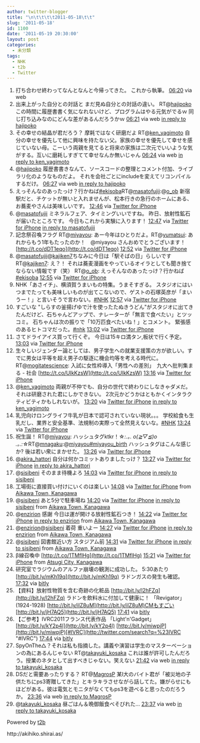 ```yaml
---
author: twitter-blogger
title: "\n\t\t\t\t2011-05-18\t\t"
slug: '2011-05-18'
id: 1100
date: '2011-05-19 20:30:00'
layout: post
categories:
  - 未分類
tags:
  - NHK
  - t2b
  - Twitter
---
```


<div xmlns:georss="http://www.georss.org/georss">

1.  <span><span>打ち合わせ終わってなんとなんと今帰ってきた。 これから執筆。</span> <span>[<span>06:20</span>](http://twitter.com/o_ob/status/70901517548388352) <span>via web</span></span></span>
2.  <span><span>出来上がった自分との対話と まだ見ぬ自分との対話の違い。 RT@[hajipoko](http://twitter.com/hajipoko "hajipoko") この時間に履歴書書く気になれないけど、プログラムはやる元気がでるｗ 同じ打ち込みなのにどんな差があるんだろうかｗ</span> <span>[<span>06:21</span>](http://twitter.com/o_ob/status/70901793449717760) <span>via web</span> [in reply to hajipoko](http://twitter.com/hajipoko/status/70878028091236353)</span></span>
3.  <span><span>その幸せの結晶が君だろう？ 摩耗ではなく研磨だよ RT@[ken_yagimoto](http://twitter.com/ken_yagimoto "ken_yagimoto") 自分の幸せを優先して他に興味を持たない父。家族の幸せを優先して幸せを感じていない母。こーいう両親を見てると将来の家族は二次元でいいような気がする。互いに磨耗しすぎてて幸せなんか無いじゃん</span> <span>[<span>06:24</span>](http://twitter.com/o_ob/status/70902679446102016) <span>via web</span> [in reply to ken_yagimoto](http://twitter.com/ken_yagimoto/status/70807683527225344)</span></span>
4.  <span><span>@[hajipoko](http://twitter.com/hajipoko "hajipoko") 履歴書書きなんて、ソースコードの整理とコメント付加、ライブラリ化のようなものだよ。 それを会社ごとにincludeを変えてリコンパイルするだけ。</span> <span>[<span>06:27</span>](http://twitter.com/o_ob/status/70903380532412417) <span>via web</span> [in reply to hajipoko](http://twitter.com/hajipoko/status/70902730989907968)</span></span>
5.  <span><span>えっそんなのあったっけ？行かねば[#ekisoba](http://twitter.com/search?q=%23ekisoba "#ekisoba")RT@[masatofujii](http://twitter.com/masatofujii "masatofujii"):@[o_ob](http://twitter.com/o_ob "o_ob") 新宿駅だと、チケットが無いと入れませんが、松本行きの急行のホームにある、お蕎麦やさんは美味しいです。</span> <span>[<span>12:46</span>](http://twitter.com/o_ob/status/70998661047390209) <span>via [Twitter for iPhone](http://twitter.com/#!/download/iphone)</span></span></span>
6.  <span><span>@[masatofujii](http://twitter.com/masatofujii "masatofujii") ミネラルフェア、タイミングいいですね。 昨日、放射性鉱石が届いたところです。 今日もこれから実験に入ります！</span> <span>[<span>12:47</span>](http://twitter.com/o_ob/status/70998999053778944) <span>via [Twitter for iPhone](http://twitter.com/#!/download/iphone)</span> [in reply to masatofujii](http://twitter.com/masatofujii/status/70818196453732352)</span></span>
7.  <span><span>記念祭召喚フラグ RT@[miyayou](http://twitter.com/miyayou "miyayou"): あー今年はひとりだよ。RT@[yumatsui](http://twitter.com/yumatsui "yumatsui"): あれからもう1年もたったのか！　@miyayou さんおめでとうございます！ [http://t.co/dDT1eqo](http://t.co/dDT1eqo)</span> <span>[<span>12:52</span>](http://twitter.com/o_ob/status/71000294514884608) <span>via [Twitter for iPhone](http://twitter.com/#!/download/iphone)</span></span></span>
8.  <span><span>@[masatofujii](http://twitter.com/masatofujii "masatofujii")@[kajiken7](http://twitter.com/kajiken7 "kajiken7")ちなみに今日は「駅そばの日」らしいです RT@[kajiken7](http://twitter.com/kajiken7 "kajiken7"): え？！ それは蕎麦漫画をやっているオイラとしても聞き捨てならない情報です（笑） RT@[o_ob](http://twitter.com/o_ob "o_ob"): えっそんなのあったっけ？行かねば[#ekisoba](http://twitter.com/search?q=%23ekisoba "#ekisoba")</span> <span>[<span>12:55</span>](http://twitter.com/o_ob/status/71000968908652545) <span>via [Twitter for iPhone](http://twitter.com/#!/download/iphone)</span></span></span>
9.  <span><span>NHK「あさイチ」、横須賀うまいもの特集。うまそすぎる。 スタジオにはいつまでたっても美味しいものが出てこないので、ゲストの石塚英彦が「まいうー！」と言いそうで言わない。[#NHK](http://twitter.com/search?q=%23NHK "#NHK")</span> <span>[<span>12:57</span>](http://twitter.com/o_ob/status/71001590374465536) <span>via [Twitter for iPhone](http://twitter.com/#!/download/iphone)</span></span></span>
10.  <span><span>すごいな "しらすの釜揚げゆで汁を使ったたぬきうどん"がスタジオに出てきたんだけど、石ちゃんどアップで、ナレーターが「無言で食べたい」とツッコミ。 石ちゃんは次の振りで「10万匹食べたいね！」とコメント。 緊張感のあるヒトコマだった。[#nhk](http://twitter.com/search?q=%23nhk "#nhk")</span> <span>[<span>13:02</span>](http://twitter.com/o_ob/status/71002736791003138) <span>via [Twitter for iPhone](http://twitter.com/#!/download/iphone)</span></span></span>
11.  <span><span>さてドライアイス買って行くぞ。 今日は15キロ満タン,板状で行く予定。</span> <span>[<span>13:03</span>](http://twitter.com/o_ob/status/71002943771525120) <span>via [Twitter for iPhone](http://twitter.com/#!/download/iphone)</span></span></span>
12.  <span><span>生々しいジェンダー論としては、男子学生への就業支援策の方が欲しい。すでに男女は平等を超え男子の駆逐に機会均等を考える時代に。 RT@[mogitatescience](http://twitter.com/mogitatescience "mogitatescience"): 入試に女性枠導入「男性への差別」　九大へ批判集まる - 社会 [http://t.co/UlkKzsW](http://t.co/UlkKzsW)</span> <span>[<span>13:16</span>](http://twitter.com/o_ob/status/71006187608473601) <span>via [Twitter for iPhone](http://twitter.com/#!/download/iphone)</span></span></span>
13.  <span><span>@[ken_yagimoto](http://twitter.com/ken_yagimoto "ken_yagimoto") 両親が不仲でも、自分の世代で終わりにしなきゃダメだ。それは研磨された君にしかできない。 2次元かどうかはともかくインタラクティビティかもしれないが。</span> <span>[<span>13:20</span>](http://twitter.com/o_ob/status/71007345173463040) <span>via [Twitter for iPhone](http://twitter.com/#!/download/iphone)</span> [in reply to ken_yagimoto](http://twitter.com/ken_yagimoto/status/71001872114270208)</span></span>
14.  <span><span>乳児向けロングライフ牛乳が日本で認可されていない現状。。。 学校給食も生乳だし、業界と安全基準、法規制の実際って全然見えないな。[#NHK](http://twitter.com/search?q=%23NHK "#NHK")</span> <span>[<span>13:24</span>](http://twitter.com/o_ob/status/71008242309931009) <span>via [Twitter for iPhone](http://twitter.com/#!/download/iphone)</span></span></span>
15.  <span><span>祝生誕！ RT@[miyayou](http://twitter.com/miyayou "miyayou"): ハッシュタグktkr！☆*:.｡. o(≧▽≦)o .｡.:*☆RT@[mnagaku](http://twitter.com/mnagaku "mnagaku"):@[miyayou](http://twitter.com/miyayou "miyayou")[#miyayou_birth](http://twitter.com/search?q=%23miyayou_birth "#miyayou_birth") ハッシュタグはこんな感じか? 後は若い衆にまかせた。</span> <span>[<span>13:26</span>](http://twitter.com/o_ob/status/71008761573150721) <span>via [Twitter for iPhone](http://twitter.com/#!/download/iphone)</span></span></span>
16.  <span><span>@[akira_hattori](http://twitter.com/akira_hattori "akira_hattori") 自分は何かコミットありましたっけ？</span> <span>[<span>13:27</span>](http://twitter.com/o_ob/status/71009064812953600) <span>via [Twitter for iPhone](http://twitter.com/#!/download/iphone)</span> [in reply to akira_hattori](http://twitter.com/akira_hattori/status/71006745232818177)</span></span>
17.  <span><span>@[sisibeni](http://twitter.com/sisibeni "sisibeni") そのまま待機よろ</span> <span>[<span>14:03</span>](http://twitter.com/o_ob/status/71018171972329472) <span>via [Twitter for iPhone](http://twitter.com/#!/download/iphone)</span> [in reply to sisibeni](http://twitter.com/sisibeni/status/71017879293792256)</span></span>
18.  <span><span>工場街に直接買い付けにいくのは楽しい</span> <span>[<span>14:08</span>](http://twitter.com/o_ob/status/71019441609113600) <span>via [Twitter for iPhone](http://twitter.com/#!/download/iphone)</span> from [Aikawa Town, Kanagawa<span></span>](http://maps.google.com/maps?q=35.51776796,139.34637999)</span></span>
19.  <span><span>@[sisibeni](http://twitter.com/sisibeni "sisibeni") あと5分で駐車場ね</span> <span>[<span>14:20</span>](http://twitter.com/o_ob/status/71022461642227712) <span>via [Twitter for iPhone](http://twitter.com/#!/download/iphone)</span> [in reply to sisibeni](http://twitter.com/sisibeni/status/71020515854270464) from [Aikawa Town, Kanagawa<span></span>](http://maps.google.com/maps?q=35.51776796,139.34637999)</span></span>
20.  <span><span>@[enzirion](http://twitter.com/enzirion "enzirion") 感謝 今日は運が開ける放射性鉱石つき！</span> <span>[<span>14:22</span>](http://twitter.com/o_ob/status/71022761937616896) <span>via [Twitter for iPhone](http://twitter.com/#!/download/iphone)</span> [in reply to enzirion](http://twitter.com/enzirion/status/71019238411862016) from [Aikawa Town, Kanagawa<span></span>](http://maps.google.com/maps?q=35.51776796,139.34637999)</span></span>
21.  <span><span>@[enzirion](http://twitter.com/enzirion "enzirion")@[sisibeni](http://twitter.com/sisibeni "sisibeni") 着荷 重いよー</span> <span>[<span>14:27</span>](http://twitter.com/o_ob/status/71024074935107584) <span>via [Twitter for iPhone](http://twitter.com/#!/download/iphone)</span> [in reply to enzirion](http://twitter.com/enzirion/status/71023181128937472) from [Aikawa Town, Kanagawa<span></span>](http://maps.google.com/maps?q=35.51776796,139.34637999)</span></span>
22.  <span><span>@[sisibeni](http://twitter.com/sisibeni "sisibeni") 図書館近い方 スタジアム前</span> <span>[<span>14:31</span>](http://twitter.com/o_ob/status/71025087578509312) <span>via [Twitter for iPhone](http://twitter.com/#!/download/iphone)</span> [in reply to sisibeni](http://twitter.com/sisibeni/status/71024471892443136) from [Aikawa Town, Kanagawa<span></span>](http://maps.google.com/maps?q=35.51776796,139.34637999)</span></span>
23.  <span><span>β線召喚中 [http://t.co/1TMflHg](http://t.co/1TMflHg)</span> <span>[<span>15:21</span>](http://twitter.com/o_ob/status/71037694972674048) <span>via [Twitter for iPhone](http://twitter.com/#!/download/iphone)</span> from [Atsugi City, Kanagawa<span></span>](http://maps.google.com/maps?q=35.48369401,139.34131819)</span></span>
24.  <span><span>研究室でラジウムのアルファ崩壊の観測に成功した。 5:30あたり [http://bit.ly/mKh19q](http://bit.ly/mKh19q) ラドンガスの発生も確認。</span> <span>[<span>17:32</span>](http://twitter.com/o_ob/status/71070661682020352) <span>via [bitly](http://bit.ly)</span></span></span>
25.  <span><span>【資料】放射性物質を含む奇跡の化粧品 [http://bit.ly/l2hFZq](http://bit.ly/l2hFZq) ラドンを飲料水に付加して健康に！ 「Revigator」(1924-1928) [http://bit.ly/ilZ8uM](http://bit.ly/ilZ8uM)CMもすごい [http://bit.ly/jH7AQ5](http://bit.ly/jH7AQ5)</span> <span>[<span>17:41</span>](http://twitter.com/o_ob/status/71072913570275329) <span>via [bitly](http://bit.ly)</span></span></span>
26.  <span><span>【ご参考】IVRC2011フランス代表作品 「Light'n'Gadget」 [http://bit.ly/kY2p4l](http://bit.ly/kY2p4l) [http://bit.ly/miwpjP](http://bit.ly/miwpjP)[#IVRC](http://twitter.com/search?q=%23IVRC "#IVRC")</span> <span>[<span>17:44</span>](http://twitter.com/o_ob/status/71073748605870080) <span>via [bitly](http://bit.ly)</span></span></span>
27.  <span><span>SpyOnThe△？それは私も指摘した。講義や演習は学生のマスターベーションの為にあるんじゃない RT@[takayuki_kosaka](http://twitter.com/takayuki_kosaka "takayuki_kosaka") これは誰が許可したんだろう。授業のネタとして出すべきじゃない。笑えない</span> <span>[<span>21:42</span>](http://twitter.com/o_ob/status/71133554800734208) <span>via web</span> [in reply to takayuki_kosaka](http://twitter.com/takayuki_kosaka/status/71126795809861632)</span></span>
28.  <span><span>DSだと需要あったりする？ RT@[MagrosP](http://twitter.com/MagrosP "MagrosP") 某I大のバイト君が「被災地の子供たちにps3寄贈してきた」とキラキラさせながら話してた。嫌がらせにもほどがある。彼は電気とモニタがなくてもps3を遊べると思ったのだろうか。</span> <span>[<span>23:36</span>](http://twitter.com/o_ob/status/71162394109415424) <span>via web</span> [in reply to MagrosP](http://twitter.com/MagrosP/status/71139570418335744)</span></span>
29.  <span><span>@[takayuki_kosaka](http://twitter.com/takayuki_kosaka "takayuki_kosaka") 昼ごはん＆晩御飯食べそびれた…</span> <span>[<span>23:37</span>](http://twitter.com/o_ob/status/71162535839150080) <span>via web</span> [in reply to takayuki_kosaka](http://twitter.com/takayuki_kosaka/status/71150597168046080)</span></span>

</div>

Powered by [t2b](http://t2b.utilz.jp/)

<div>http://akihiko.shirai.as/</div>